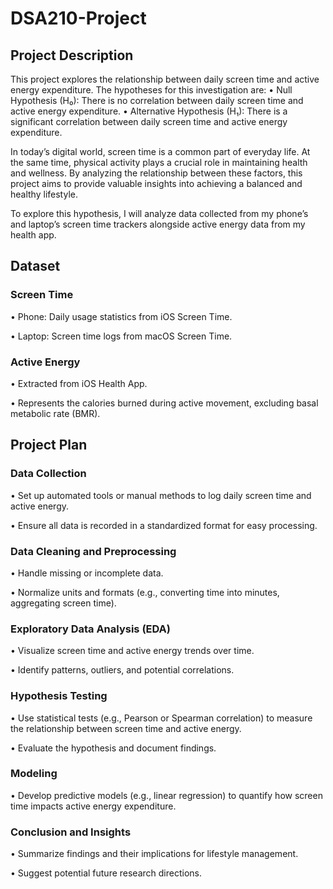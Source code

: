 # DSA210-Project

## Project Description
This project explores the relationship between daily screen time and active energy expenditure. The hypotheses for this investigation are:
	•	Null Hypothesis (H₀): There is no correlation between daily screen time and active energy expenditure.
	•	Alternative Hypothesis (H₁): There is a significant correlation between daily screen time and active energy expenditure.

In today’s digital world, screen time is a common part of everyday life. At the same time, physical activity plays a crucial role in maintaining health and wellness. By analyzing the relationship between these factors, this project aims to provide valuable insights into achieving a balanced and healthy lifestyle.

To explore this hypothesis, I will analyze data collected from my phone’s and laptop’s screen time trackers alongside active energy data from my health app.

## Dataset
### Screen Time
  •	Phone: Daily usage statistics from iOS Screen Time.
  
  •	Laptop: Screen time logs from macOS Screen Time.
### Active Energy
  •	Extracted from iOS Health App.
  
  •	Represents the calories burned during active movement, excluding basal metabolic rate (BMR).

## Project Plan
### Data Collection
  •	Set up automated tools or manual methods to log daily screen time and active energy.
  
  •	Ensure all data is recorded in a standardized format for easy processing.
### Data Cleaning and Preprocessing
  •	Handle missing or incomplete data.
  
  •	Normalize units and formats (e.g., converting time into minutes, aggregating screen time).
### Exploratory Data Analysis (EDA)
  •	Visualize screen time and active energy trends over time.
  
  •	Identify patterns, outliers, and potential correlations.
### Hypothesis Testing
  •	Use statistical tests (e.g., Pearson or Spearman correlation) to measure the relationship between screen time and active energy.
  
  •	Evaluate the hypothesis and document findings.
### Modeling
  •	Develop predictive models (e.g., linear regression) to quantify how screen time impacts active energy expenditure.
### Conclusion and Insights
  •	Summarize findings and their implications for lifestyle management.
  
  •	Suggest potential future research directions.
